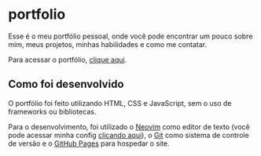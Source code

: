 # portfolio

Esse é o meu portfólio pessoal, onde você pode encontrar um pouco sobre mim, meus projetos, minhas habilidades e como me contatar.

Para acessar o portfólio, [clique aqui](https://gblw1.github.io/portfolio/).

## Como foi desenvolvido

O portfólio foi feito utilizando HTML, CSS e JavaScript, sem o uso de frameworks ou bibliotecas.

Para o desenvolvimento, foi utilizado o [Neovim](https://neovim.io/) como editor de texto (você pode acessar minha config [clicando aqui](https://github.com/gbLw1/neovim.config)), o [Git](https://git-scm.com/) como sistema de controle de versão e o [GitHub Pages](https://pages.github.com/) para hospedar o site.
